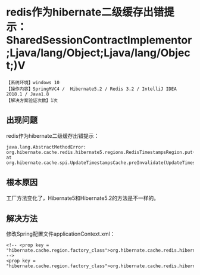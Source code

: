 # redis作为hibernate二级缓存出错提示：SharedSessionContractImplementor;Ljava/lang/Object;Ljava/lang/Object;)V
`【系统环境】windows 10`  
`【操作内容】SpringMVC4 /  Hibernate5.2 / Redis 3.2 / IntelliJ IDEA 2018.1 / Java1.8`  
`【解决方案验证次数】1次`  
## <i class="fa fa-question-circle"></i> 出现问题
redis作为hibernate二级缓存出错提示：
```
java.lang.AbstractMethodError: org.hibernate.cache.redis.hibernate5.regions.RedisTimestampsRegion.put(Lorg/hibernate/engine/spi/SharedSessionContractImplementor;Ljava/lang/Object;Ljava/lang/Object;)V
at org.hibernate.cache.spi.UpdateTimestampsCache.preInvalidate(UpdateTimestampsCache.java:77)
```
## <i class="fa fa-bullseye"></i> 根本原因
工厂方法变化了，Hibernate5和Hibernate5.2的方法是不一样的。
## <i class="fa fa-check-circle"></i> 解决方法
修改Spring配置文件applicationContext.xml：
```
<!-- <prop key = "hibernate.cache.region.factory_class">org.hibernate.cache.redis.hibernate5.SingletonRedisRegionFactory</prop> -->
<prop key = "hibernate.cache.region.factory_class">org.hibernate.cache.redis.hibernate52.SingletonRedisRegionFactory</prop>
```
